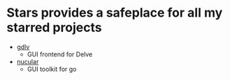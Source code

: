 # Stars provides a safeplace for all my starred projects

- [gdlv](https://github.com/aarzilli/gdlv)
  - GUI frontend for Delve
- [nucular](github.com/aarzilli/nucular)
  - GUI toolkit for go
